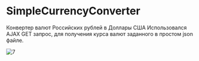 # SimpleCurrencyConverter
Конвертер валют Российских рублей в Доллары США
Использовался AJAX GET запрос, для получения курса валют заданного в простом json файле.

![7](https://user-images.githubusercontent.com/62324315/143677373-55caa37e-fd5d-475c-aaf2-d24ead5439ea.png)

